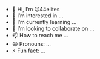 - 👋 Hi, I’m @44elites
- 👀 I’m interested in ...
- 🌱 I’m currently learning ...
- 💞️ I’m looking to collaborate on ...
- 📫 How to reach me ...
- 😄 Pronouns: ...
- ⚡ Fun fact: ...

<!---
44elites/44elites is a ✨ special ✨ repository because its `README.md` (this file) appears on your GitHub profile.
You can click the Preview link to take a look at your changes.
--->
